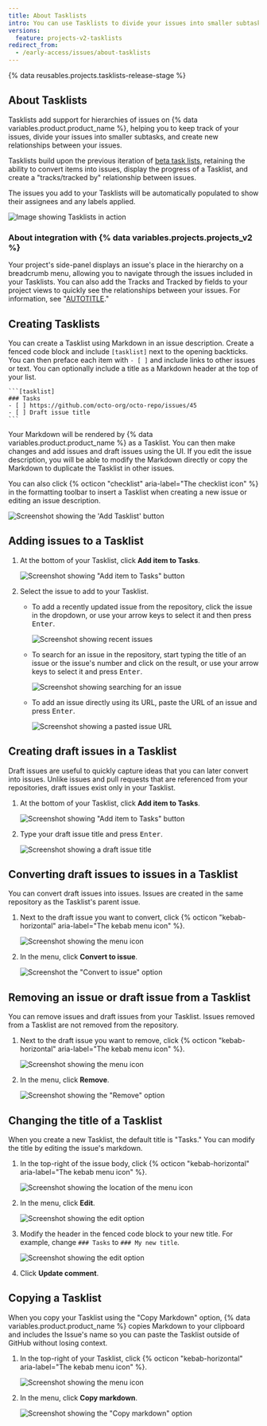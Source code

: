 ```yaml
---
title: About Tasklists
intro: You can use Tasklists to divide your issues into smaller subtasks.
versions:
  feature: projects-v2-tasklists
redirect_from:
  - /early-access/issues/about-tasklists
---
```


{% data reusables.projects.tasklists-release-stage %}

## About Tasklists

Tasklists add support for hierarchies of issues on {% data variables.product.product_name %}, helping you to keep track of your issues, divide your issues into smaller subtasks, and create new relationships between your issues.

Tasklists build upon the previous iteration of [beta task lists](/get-started/writing-on-github/working-with-advanced-formatting/about-task-lists), retaining the ability to convert items into issues, display the progress of a Tasklist, and create a "tracks/tracked by" relationship between issues.

The issues you add to your Tasklists will be automatically populated to show their assignees and any labels applied.

![Image showing Tasklists in action](/assets/images/help/issues/tasklist-hero.png)

### About integration with {% data variables.projects.projects_v2 %}

 Your project's side-panel displays an issue's place in the hierarchy on a breadcrumb menu, allowing you to navigate through the issues included in your Tasklists. You can also add the Tracks and Tracked by fields to your project views to quickly see the relationships between your issues. For information, see "[AUTOTITLE](/issues/planning-and-tracking-with-projects/understanding-fields/about-tracks-and-tracked-by-fields)."

## Creating Tasklists

You can create a Tasklist using Markdown in an issue description. Create a fenced code block and include `[tasklist]` next to the opening backticks. You can then preface each item with `- [ ]` and include links to other issues or text. You can optionally include a title as a Markdown header at the top of your list. 

````
```[tasklist]
### Tasks
- [ ] https://github.com/octo-org/octo-repo/issues/45
- [ ] Draft issue title
```
````
Your Markdown will be rendered by {% data variables.product.product_name %} as a Tasklist. You can then make changes and add issues and draft issues using the UI. If you edit the issue description, you will be able to modify the Markdown directly or copy the Markdown to duplicate the Tasklist in other issues.

You can also click {% octicon "checklist" aria-label="The checklist icon" %} in the formatting toolbar to insert a Tasklist when creating a new issue or editing an issue description.

![Screenshot showing the 'Add Tasklist' button](/assets/images/help/issues/tasklist-formatting-toolbar.png)

## Adding issues to a Tasklist

1. At the bottom of your Tasklist, click **Add item to Tasks**.
   
   ![Screenshot showing "Add item to Tasks" button](/assets/images/help/issues/add-new-tasklist-button.png)
   
1. Select the issue to add to your Tasklist.
   
   * To add a recently updated issue from the repository, click the issue in the dropdown, or use your arrow keys to select it and then press <kbd>Enter</kbd>. 
     
     ![Screenshot showing recent issues](/assets/images/help/issues/select-recent-issue.png)
     
   * To search for an issue in the repository, start typing the title of an issue or the issue's number and click on the result, or use your arrow keys to select it and press <kbd>Enter</kbd>.
     
     ![Screenshot showing searching for an issue](/assets/images/help/issues/search-for-issue.png)
     
   * To add an issue directly using its URL, paste the URL of an issue and press <kbd>Enter</kbd>.
        
     ![Screenshot showing a pasted issue URL](/assets/images/help/issues/paste-issue-url.png)
     

## Creating draft issues in a Tasklist

Draft issues are useful to quickly capture ideas that you can later convert into issues. Unlike issues and pull requests that are referenced from your repositories, draft issues exist only in your Tasklist.

1. At the bottom of your Tasklist, click **Add item to Tasks**.
   
   ![Screenshot showing "Add item to Tasks" button](/assets/images/help/issues/add-new-tasklist-button.png)
   
1. Type your draft issue title and press <kbd>Enter</kbd>.
   
   ![Screenshot showing a draft issue title](/assets/images/help/issues/add-draft-issue-to-tasklist.png)
   

## Converting draft issues to issues in a Tasklist

You can convert draft issues into issues. Issues are created in the same repository as the Tasklist's parent issue.

1. Next to the draft issue you want to convert, click {% octicon "kebab-horizontal" aria-label="The kebab menu icon" %}.
   
   ![Screenshot showing the menu icon](/assets/images/help/issues/tasklist-item-kebab.png)
   
1. In the menu, click **Convert to issue**.
   
   ![Screenshot the "Convert to issue" option](/assets/images/help/issues/tasklist-convert-to-issue.png)
   

## Removing an issue or draft issue from a Tasklist

You can remove issues and draft issues from your Tasklist. Issues removed from a Tasklist are not removed from the repository.

1. Next to the draft issue you want to remove, click {% octicon "kebab-horizontal" aria-label="The kebab menu icon" %}.
   
   ![Screenshot showing the menu icon](/assets/images/help/issues/tasklist-item-kebab.png)
   
1. In the menu, click **Remove**.
   
   ![Screenshot showing the "Remove" option](/assets/images/help/issues/tasklist-remove.png)
   
## Changing the title of a Tasklist

When you create a new Tasklist, the default title is "Tasks." You can modify the title by editing the issue's markdown.

1. In the top-right of the issue body, click {% octicon "kebab-horizontal" aria-label="The kebab menu icon" %}.
   
   ![Screenshot showing the location of the menu icon](/assets/images/help/issues/comment-menu.png)
   
1. In the menu, click **Edit**.
   
   ![Screenshot showing the edit option](/assets/images/help/issues/comment-menu-edit.png)
   
1. Modify the header in the fenced code block to your new title. For example, change `### Tasks` to `### My new title`. 
   
   ![Screenshot showing the edit option](/assets/images/help/issues/edit-tasklist-title.png)
   
1. Click **Update comment**.

## Copying a Tasklist

When you copy your Tasklist using the "Copy Markdown" option, {% data variables.product.product_name %} copies Markdown to your clipboard and includes the Issue's name so you can paste the Tasklist outside of GitHub without losing context. 

1. In the top-right of your Tasklist, click {% octicon "kebab-horizontal" aria-label="The kebab menu icon" %}.
   
   ![Screenshot showing the menu icon](/assets/images/help/issues/tasklist-kebab.png)
   
1. In the menu, click **Copy markdown**.
   
   ![Screenshot showing the "Copy markdown" option](/assets/images/help/issues/tasklist-copy-markdown.png)
   
